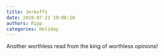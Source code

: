 ```yaml
---
title: Jerkoffs
date: 2018-07-21 19:08:10
authors: Ripp
categories: Holiday
---
```


 Another worthless read from the king of worthless opinions!